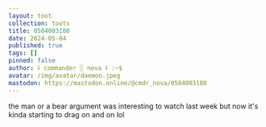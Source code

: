 ```yaml
---
layout: toot
collection: toots
title: 0504003100
date: 2024-05-04
published: true
tags: []
pinned: false
author: ⸸ commander ░ nova ⸸ :~$
avatar: /img/avatar/daemon.jpeg
mastodon: https://mastodon.online/@cmdr_nova/0504003100
---
```


the man or a bear argument was interesting to watch last week but now it's kinda starting to drag on and on lol
